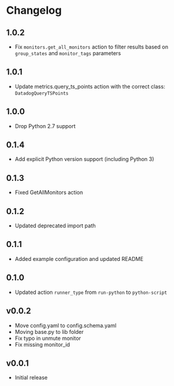 # Changelog

## 1.0.2

* Fix `monitors.get_all_monitors` action to filter results based on `group_states` and `monitor_tags` parameters

## 1.0.1

* Update metrics.query_ts_points action with the correct class: `DatadogQueryTSPoints` 

## 1.0.0

* Drop Python 2.7 support

## 0.1.4

- Add explicit Python version support (including Python 3)

## 0.1.3

- Fixed GetAllMonitors action

## 0.1.2

- Updated deprecated import path

## 0.1.1

- Added example configuration and updated README

## 0.1.0

- Updated action `runner_type` from `run-python` to `python-script`

## v0.0.2

* Move config.yaml to config.schema.yaml
* Moving base.py to lib folder
* Fix typo in unmute monitor
* Fix missing monitor_id

## v0.0.1

* Initial release
